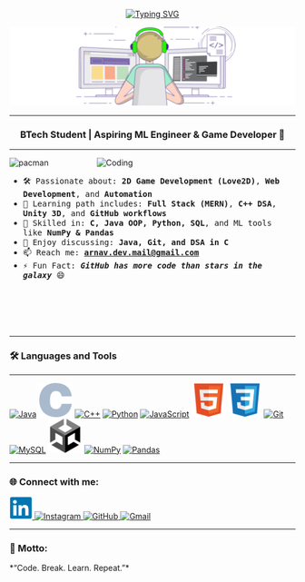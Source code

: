 <p align="center">
  <a href="https://git.io/typing-svg">
    <img 
      src="https://readme-typing-svg.demolab.com?font=JetBrains+Mono&size=28&pause=1000&center=true&vCenter=true&width=600&lines=Hey+There!;I'm+Arnav+Mundada" 
      alt="Typing SVG" width="350"/>
  </a>
</p>

<a href="#" >
  <img src="img.gif" alt="Arnav Banner" />
</a>


---




<h3 align="center">BTech Student | Aspiring ML Engineer & Game Developer 🚀</h3>

---

<img align="right" alt="Coding" width="350" src="https://user-images.githubusercontent.com/74038190/212750996-938b257b-266c-45a7-9af7-655341c0f58b.gif" />

<p align="left">
  <img src="https://user-images.githubusercontent.com/74038190/212284158-e840e285-664b-44d7-b79b-e264b5e54825.gif" alt="pacman" width=450 >
</p>

<ul>
  <li ><samp>🛠️ Passionate about: <strong>2D Game Development (Love2D)</strong>, <strong>Web Development</strong>, and <strong>Automation</strong></samp></li>
  
  <li><samp>🌱 Learning path includes: <strong>Full Stack (MERN)</strong>, <strong>C++ DSA</strong>, <strong>Unity 3D</strong>, and <strong>GitHub workflows</strong></samp></li>
  
  <li><samp>🔧 Skilled in: <strong>C, Java OOP, Python, SQL</strong>, and ML tools like <strong>NumPy & Pandas</strong></samp></li>
  
  <li><samp>💬 Enjoy discussing: <strong>Java, Git, and DSA in C</strong></samp></li>
  
  <li><samp>📫 Reach me: <strong><a href="mailto:arnav.dev.mail@gmail.com">arnav.dev.mail@gmail.com</a></strong></samp></li>
  
  <li><samp>⚡ Fun Fact: <em><strong>GitHub has more code than stars in the galaxy</strong></em> 😄</samp></li>
</ul>




<h3 align="left"><br/><br/><br/></h3>





---

<h3 align="left">🛠️ Languages and Tools</h3>

---

<p align="left">
  <a href="#"><img src="https://techstack-generator.vercel.app/java-icon.svg" alt="Java" width="60" height="60"/></a>
  <a href="#"><img src="https://raw.githubusercontent.com/devicons/devicon/master/icons/c/c-original.svg" alt="C" width="60" height="60"/></a>
  <a href="#"><img src="https://techstack-generator.vercel.app/cpp-icon.svg" alt="C++" width="60" height="60"/></a>
  <a href="#"><img src="https://user-images.githubusercontent.com/74038190/212257472-08e52665-c503-4bd9-aa20-f5a4dae769b5.gif" alt="Python" width="60" height="60"/></a>
  <a href="#"><img src="https://user-images.githubusercontent.com/74038190/212257454-16e3712e-945a-4ca2-b238-408ad0bf87e6.gif" alt="JavaScript" width="60" height="60"/></a>
  <a href="#"><img src="https://raw.githubusercontent.com/devicons/devicon/master/icons/html5/html5-original.svg" alt="HTML5" width="60" height="60"/></a>
  <a href="#"><img src="https://raw.githubusercontent.com/devicons/devicon/master/icons/css3/css3-original.svg" alt="CSS3" width="60" height="60"/></a>
  <a href="#"><img src="https://user-images.githubusercontent.com/74038190/212281775-b468df30-4edc-4bf8-a4ee-f52e1aaddc86.gif" alt="Git" width="60" height="60"/></a>
  <a href="#"><img src="https://techstack-generator.vercel.app/mysql-icon.svg" alt="MySQL" width="60" height="60"/></a>
  <a href="#"><img src="https://raw.githubusercontent.com/devicons/devicon/master/icons/unity/unity-original.svg" alt="Unity" width="60" height="60"/></a>
  <a href="#"><img src="https://numpy.org/images/logo.svg" alt="NumPy" width="60" height="60"/></a>
  <a href="#"><img src="https://pandas.pydata.org/static/img/pandas_mark.svg" alt="Pandas" width="60" height="60"/></a>
</p>



---
<h3 align="left">🌐 Connect with me:</h3>
<p align="left">
  <a href="https://www.linkedin.com/in/arnav-mundada-5698b1328" target="blank">
    <img src="https://raw.githubusercontent.com/devicons/devicon/master/icons/linkedin/linkedin-original.svg" alt="LinkedIn" width="40" height="40"/>
  </a>
  <a href="https://instagram.com/arnav_m21" target="blank">
    <img src="https://raw.githubusercontent.com/rahuldkjain/github-profile-readme-generator/master/src/images/icons/Social/instagram.svg" alt="Instagram" width="40" height="40"/>
  </a>
  <a href="https://github.com/ArnavM21git" target="blank">
    <img src="https://raw.githubusercontent.com/rahuldkjain/github-profile-readme-generator/master/src/images/icons/Social/github.svg" alt="GitHub" width="40" height="40"/>
  </a>
  <a href="mailto:arnav.dev.mail@gmail.com">
    <img src="https://upload.wikimedia.org/wikipedia/commons/4/4e/Gmail_Icon.png" alt="Gmail" width="40" height="40"/>
  </a>
</p>


---



<h3 align="left">🎯 Motto:</h3>
*“Code. Break. Learn. Repeat.”*
